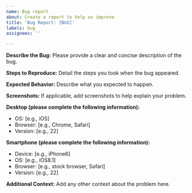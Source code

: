 ```yaml
---
name: Bug report
about: Create a report to help us improve
title: 'Bug Report: [BUG]'
labels: bug
assignees: ''

---
```


**Describe the Bug:**
Please provide a clear and concise description of the bug.

**Steps to Reproduce:**
Detail the steps you took when the bug appeared.

**Expected Behavior:**
Describe what you expected to happen.

**Screenshots:**
If applicable, add screenshots to help explain your problem.

**Desktop (please complete the following information):**
 - OS: [e.g., iOS]
 - Browser: [e.g., Chrome, Safari]
 - Version: [e.g., 22]

**Smartphone (please complete the following information):**
 - Device: [e.g., iPhone6]
 - OS: [e.g., iOS8.1]
 - Browser: [e.g., stock browser, Safari]
 - Version: [e.g., 22]

**Additional Context:**
Add any other context about the problem here.
